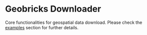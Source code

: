 Geobricks Downloader
====================

Core functionalities for geospatial data download. Please check the [examples](https://github.com/geobricks/geobricks_downloader/tree/master/examples) section for further details.
